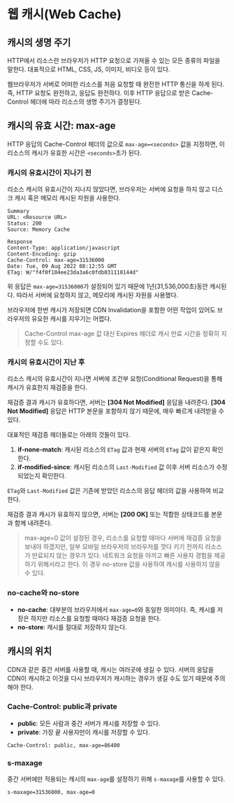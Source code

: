 # 웹 캐시(Web Cache)

## 캐시의 생명 주기

HTTP에서 리소스란 브라우저가 HTTP 요청으로 가져올 수 있는 모든 종류의 파일을 말한다. 대표적으로 HTML, CSS, JS, 이미지, 비디오 등이 있다.

웹브라우저가 서버로 어떠한 리소스를 처음 요청할 때 완전한 HTTP 통신을 하게 된다. 즉, HTTP 요청도 완전하고, 응답도 완전하다. 이후 HTTP 응답으로 받은 Cache-Control 헤더에 따라 리소스의 생명 주기가 결정된다.

## 캐시의 유효 시간: max-age

HTTP 응답의 Cache-Control 헤더의 값으로 `max-age=<seconds>` 값을 지정하면, 이 리소스의 캐시가 유효한 시간은 `<seconds>`초가 된다.

### 캐시의 유효시간이 지나기 전

리소스 캐시의 유효시간이 지나지 않았다면, 브라우저는 서버에 요청을 하지 않고 디스크 캐시 혹은 메모리 캐시된 자원을 사용한다.

```
Summary
URL: <Resource URL>
Status: 200
Source: Memory Cache

Response
Content-Type: application/javascript
Content-Encoding: gzip
Cache-Control: max-age=31536000
Date: Tue, 09 Aug 2022 08:12:55 GMT
ETag: W/"f4f0f104ee23da3a6c0fdb031118144d"
```

위 응답은 `max-age=31536000`가 설정되어 있기 때문에 1년(31,536,000초)동안 캐시된다. 따라서 서버에 요청하지 않고, 메모리에 캐시된 자원을 사용했다.

브라우저에 한번 캐시가 저장되면 CDN Invalidation을 포함한 어떤 작업이 있어도 브라우저의 유요한 캐시를 지우기는 어렵다.

> Cache-Control max-age 값 대신 Expires 헤더로 캐시 만료 시간을 정확히 지정할 수도 있다.

### 캐시의 유효시간이 지난 후

리소스 캐시의 유효시간이 지나면 서버에 조건부 요청(Conditional Request)을 통해 캐시가 유효한지 재검증을 한다.

재검증 결과 캐시가 유효하다면, 서버는 **[304 Not Modified]** 응답을 내려준다.
**[304 Not Modified]** 응답은 HTTP 본문을 포함하지 않기 때문에, 매우 빠르게 내려받을 수 있다.

대표적인 재검증 헤더들로는 아래의 것들이 있다.

1. **if-none-match**: 캐시된 리소스의 `ETag` 값과 현재 서버의 `ETag` 값이 같은지 확인한다.
2. **if-modified-since**: 캐시된 리소스의 `Last-Modified` 값 이후 서버 리소스가 수정되었는지 확인한다.

`ETag`와 `Last-Modified` 값은 기존에 받았던 리소스의 응답 헤더의 값을 사용하여 비교한다.

재검증 결과 캐시가 유효하지 않으면, 서버는 **[200 OK]** 또는 적합한 상태코드를 본문과 함께 내려준다.

> max-age=0 값이 설정된 경우, 리소스를 요청할 때마다 서버에 재검증 요청을 보내야 하겠지만, 일부 모바일 브라우저의 브라우저를 껏다 키기 전까지 리소스가 만료되지 않는 경우가 있다. 네트워크 요청을 아끼고 빠른 사용자 경험을 제공하기 위해서라고 한다. 이 경우 no-store 값을 사용하여 캐시를 사용하지 않을 수 있다.

### no-cache와 no-store

- **no-cache**: 대부분의 브라우저에서 `max-age=0`와 동일한 의미이다. 즉, 캐시를 저장은 하지만 리소스를 요청할 때마다 재검증 요청을 한다.
- **no-store**: 캐시를 절대로 저장하지 않는다.

## 캐시의 위치

CDN과 같은 중간 서버를 사용할 때, 캐시는 여러곳에 생길 수 있다. 서버의 응답을 CDN이 캐시하고 이것을 다시 브라우저가 캐시하는 경우가 생길 수도 있기 때문에 주의해야 한다.

### Cache-Control: public과 private

- **public**: 모든 사람과 중간 서버가 캐시를 저장할 수 있다.
- **private**: 가장 끝 사용자만이 캐시를 저장할 수 있다.

```
Cache-Control: public, max-age=86400
```

### s-maxage

중간 서버에만 적용되는 캐시의 `max-age`를 설정하기 위해 `s-maxage`를 사용할 수 있다.

```
s-maxage=31536000, max-age=0
```
